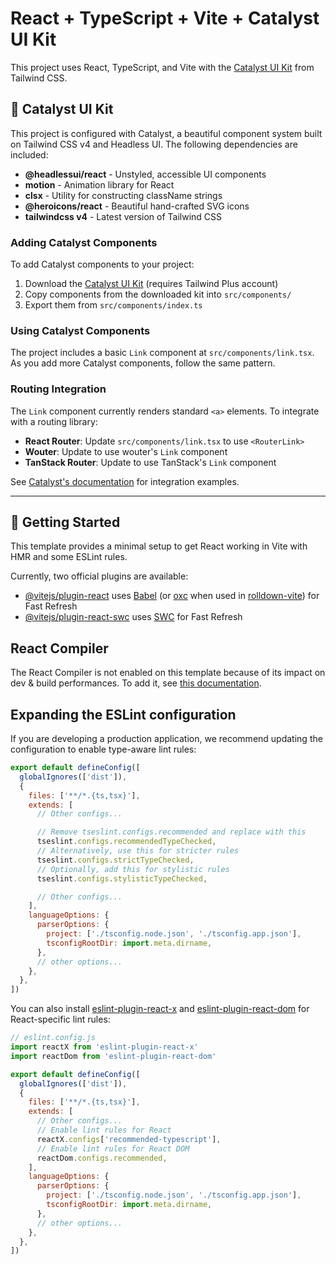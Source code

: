 # React + TypeScript + Vite + Catalyst UI Kit

This project uses React, TypeScript, and Vite with the [Catalyst UI Kit](https://catalyst.tailwindui.com/docs) from Tailwind CSS.

## 🎨 Catalyst UI Kit

This project is configured with Catalyst, a beautiful component system built on Tailwind CSS v4 and Headless UI. The following dependencies are included:

- **@headlessui/react** - Unstyled, accessible UI components
- **motion** - Animation library for React
- **clsx** - Utility for constructing className strings
- **@heroicons/react** - Beautiful hand-crafted SVG icons
- **tailwindcss v4** - Latest version of Tailwind CSS

### Adding Catalyst Components

To add Catalyst components to your project:

1. Download the [Catalyst UI Kit](https://catalyst.tailwindui.com/docs) (requires Tailwind Plus account)
2. Copy components from the downloaded kit into `src/components/`
3. Export them from `src/components/index.ts`

### Using Catalyst Components

The project includes a basic `Link` component at `src/components/link.tsx`. As you add more Catalyst components, follow the same pattern.

### Routing Integration

The `Link` component currently renders standard `<a>` elements. To integrate with a routing library:

- **React Router**: Update `src/components/link.tsx` to use `<RouterLink>`
- **Wouter**: Update to use wouter's `Link` component
- **TanStack Router**: Update to use TanStack's `Link` component

See [Catalyst's documentation](https://catalyst.tailwindui.com/docs) for integration examples.

---

## 🚀 Getting Started

This template provides a minimal setup to get React working in Vite with HMR and some ESLint rules.

Currently, two official plugins are available:

- [@vitejs/plugin-react](https://github.com/vitejs/vite-plugin-react/blob/main/packages/plugin-react) uses [Babel](https://babeljs.io/) (or [oxc](https://oxc.rs) when used in [rolldown-vite](https://vite.dev/guide/rolldown)) for Fast Refresh
- [@vitejs/plugin-react-swc](https://github.com/vitejs/vite-plugin-react/blob/main/packages/plugin-react-swc) uses [SWC](https://swc.rs/) for Fast Refresh

## React Compiler

The React Compiler is not enabled on this template because of its impact on dev & build performances. To add it, see [this documentation](https://react.dev/learn/react-compiler/installation).

## Expanding the ESLint configuration

If you are developing a production application, we recommend updating the configuration to enable type-aware lint rules:

```js
export default defineConfig([
  globalIgnores(['dist']),
  {
    files: ['**/*.{ts,tsx}'],
    extends: [
      // Other configs...

      // Remove tseslint.configs.recommended and replace with this
      tseslint.configs.recommendedTypeChecked,
      // Alternatively, use this for stricter rules
      tseslint.configs.strictTypeChecked,
      // Optionally, add this for stylistic rules
      tseslint.configs.stylisticTypeChecked,

      // Other configs...
    ],
    languageOptions: {
      parserOptions: {
        project: ['./tsconfig.node.json', './tsconfig.app.json'],
        tsconfigRootDir: import.meta.dirname,
      },
      // other options...
    },
  },
])
```

You can also install [eslint-plugin-react-x](https://github.com/Rel1cx/eslint-react/tree/main/packages/plugins/eslint-plugin-react-x) and [eslint-plugin-react-dom](https://github.com/Rel1cx/eslint-react/tree/main/packages/plugins/eslint-plugin-react-dom) for React-specific lint rules:

```js
// eslint.config.js
import reactX from 'eslint-plugin-react-x'
import reactDom from 'eslint-plugin-react-dom'

export default defineConfig([
  globalIgnores(['dist']),
  {
    files: ['**/*.{ts,tsx}'],
    extends: [
      // Other configs...
      // Enable lint rules for React
      reactX.configs['recommended-typescript'],
      // Enable lint rules for React DOM
      reactDom.configs.recommended,
    ],
    languageOptions: {
      parserOptions: {
        project: ['./tsconfig.node.json', './tsconfig.app.json'],
        tsconfigRootDir: import.meta.dirname,
      },
      // other options...
    },
  },
])
```

